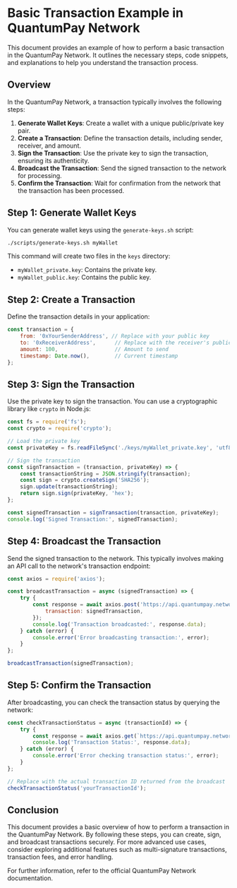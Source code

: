 # Basic Transaction Example in QuantumPay Network

This document provides an example of how to perform a basic transaction in the QuantumPay Network. It outlines the necessary steps, code snippets, and explanations to help you understand the transaction process.

## Overview

In the QuantumPay Network, a transaction typically involves the following steps:

1. **Generate Wallet Keys**: Create a wallet with a unique public/private key pair.
2. **Create a Transaction**: Define the transaction details, including sender, receiver, and amount.
3. **Sign the Transaction**: Use the private key to sign the transaction, ensuring its authenticity.
4. **Broadcast the Transaction**: Send the signed transaction to the network for processing.
5. **Confirm the Transaction**: Wait for confirmation from the network that the transaction has been processed.

## Step 1: Generate Wallet Keys

You can generate wallet keys using the `generate-keys.sh` script:

```bash
./scripts/generate-keys.sh myWallet
```

This command will create two files in the `keys` directory:
- `myWallet_private.key`: Contains the private key.
- `myWallet_public.key`: Contains the public key.

## Step 2: Create a Transaction

Define the transaction details in your application:

```javascript
const transaction = {
    from: '0xYourSenderAddress', // Replace with your public key
    to: '0xReceiverAddress',      // Replace with the receiver's public key
    amount: 100,                  // Amount to send
    timestamp: Date.now(),        // Current timestamp
};
```

## Step 3: Sign the Transaction

Use the private key to sign the transaction. You can use a cryptographic library like `crypto` in Node.js:

```javascript
const fs = require('fs');
const crypto = require('crypto');

// Load the private key
const privateKey = fs.readFileSync('./keys/myWallet_private.key', 'utf8');

// Sign the transaction
const signTransaction = (transaction, privateKey) => {
    const transactionString = JSON.stringify(transaction);
    const sign = crypto.createSign('SHA256');
    sign.update(transactionString);
    return sign.sign(privateKey, 'hex');
};

const signedTransaction = signTransaction(transaction, privateKey);
console.log('Signed Transaction:', signedTransaction);
```

## Step 4: Broadcast the Transaction

Send the signed transaction to the network. This typically involves making an API call to the network's transaction endpoint:

```javascript
const axios = require('axios');

const broadcastTransaction = async (signedTransaction) => {
    try {
        const response = await axios.post('https://api.quantumpay.network/transactions', {
            transaction: signedTransaction,
        });
        console.log('Transaction broadcasted:', response.data);
    } catch (error) {
        console.error('Error broadcasting transaction:', error);
    }
};

broadcastTransaction(signedTransaction);
```

## Step 5: Confirm the Transaction

After broadcasting, you can check the transaction status by querying the network:

```javascript
const checkTransactionStatus = async (transactionId) => {
    try {
        const response = await axios.get(`https://api.quantumpay.network/transactions/${transactionId}`);
        console.log('Transaction Status:', response.data);
    } catch (error) {
        console.error('Error checking transaction status:', error);
    }
};

// Replace with the actual transaction ID returned from the broadcast
checkTransactionStatus('yourTransactionId');
```

## Conclusion

This document provides a basic overview of how to perform a transaction in the QuantumPay Network. By following these steps, you can create, sign, and broadcast transactions securely. For more advanced use cases, consider exploring additional features such as multi-signature transactions, transaction fees, and error handling.

For further information, refer to the official QuantumPay Network documentation.

